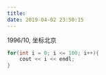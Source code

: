 ```yaml
---
title: 
date: 2019-04-02 23:50:15
---
```



1996/10, 坐标北京
```cpp
for(int i = 0; i <= 100; i++){
	cout << i << endl;
}
```

